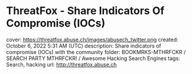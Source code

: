 # ThreatFox - Share Indicators Of Compromise (IOCs)

cover: https://threatfox.abuse.ch/images/abusech_twitter.png
created: October 6, 2022 5:31 AM (UTC)
description: Share indicators of compromise (IOCs) with the community
folder: BOOKMRKS-MTHRFCKR / SEARCH PARTY MTHRFCKR! / Awesome Hacking Search Engines
tags: Search, hacking
url: http://threatfox.abuse.ch